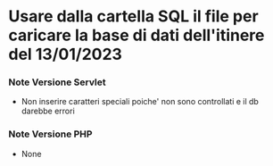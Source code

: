 # Usare dalla cartella SQL il file per caricare la base di dati dell'itinere del 13/01/2023

### Note Versione Servlet

- Non inserire caratteri speciali poiche' non sono controllati e il db darebbe errori

### Note Versione PHP

- None
